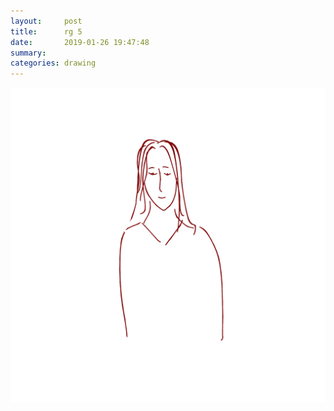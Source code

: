 ```yaml
---
layout:     post
title:      rg 5
date:       2019-01-26 19:47:48
summary:    
categories: drawing
---
```

![rg 5](/images/diary/rg-5.png "I love this girl.")
